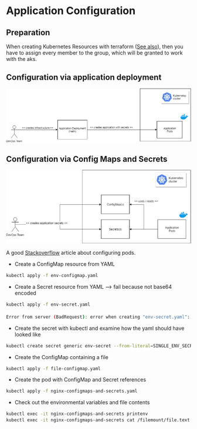 # Application Configuration
## Preparation

When creating Kubernetes Resources with terraform ([See also](../04-infrastructure-deployment/README.md)), then you have to assign every member to the group, which will be granted to work with the aks.

## Configuration via application deployment

![Application Deployment](images/KubernetesApplicationDeployment.png "Application Deployment")

## Configuration via Config Maps and Secrets

![ConfigMaps and Secrets](images/KubernetesResourcesDeployment.png "ConfigMaps and Secrets")

A good [Stackoverflow](https://stackoverflow.com/questions/33478555/kubernetes-equivalent-of-env-file-in-docker) article about configuring pods.

- Create a ConfigMap resource from YAML

```bash
kubectl apply -f env-configmap.yaml
```

- Create a Secret resource from YAML --> fail because not base64 encoded

```bash
kubectl apply -f env-secret.yaml

Error from server (BadRequest): error when creating "env-secret.yaml": Secret in version "v1" cannot be handled as a Secret: v1.Secret.ObjectMeta: v1.ObjectMeta.TypeMeta: Kind: Data: decode base64: illegal base64 data at input byte 3, error found in #10 byte of ...|nv secret"},"kind":"|..., bigger context ...|:"v1","data":{"SINGLE_ENV_SECRET_KEY":"env secret"},"kind":"Secret","metadata":{"annotations":{"kube|...
```

- Create the secret with kubectl and examine how the yaml should have looked like

```bash
kubectl create secret generic env-secret --from-literal=SINGLE_ENV_SECRET_KEY="env secret" -o yaml
```

- Create the ConfigMap containing a file

```bash
kubectl apply -f file-configmap.yaml
```

- Create the pod with ConfigMap and Secret references

```bash
kubectl apply -f nginx-configmaps-and-secrets.yaml
```

- Check out the environmental variables and file contents

```bash
kubectl exec -it nginx-configmaps-and-secrets printenv
kubectl exec -it nginx-configmaps-and-secrets cat /filemount/file.text
```
